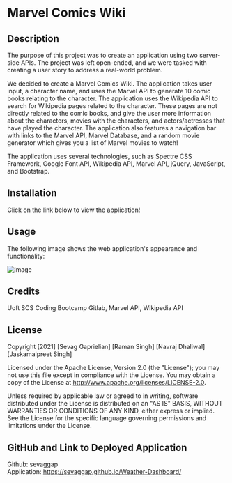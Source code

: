 # Marvel Comics Wiki

## Description
The purpose of this project was to create an application using two server-side APIs. The project was left open-ended, and we were tasked with creating a user story to address a real-world problem.

We decided to create a Marvel Comics Wiki. The application takes user input, a character name, and uses the Marvel API to generate 10 comic books relating to the character. The application uses the Wikipedia API to search for Wikipedia pages related to the character. These pages are not directly related to the comic books, and give the user more information about the characters, movies with the characters, and actors/actresses that have played the character. The application also features a navigation bar with links to the Marvel API, Marvel Database, and a random movie generator which gives you a list of Marvel movies to watch!

The application uses several technologies, such as Spectre CSS Framework, Google Font API, Wikipedia API, Marvel API, jQuery, JavaScript, and Bootstrap.

## Installation
Click on the link below to view the application!

## Usage
The following image shows the web application's appearance and functionality:

![image](https://user-images.githubusercontent.com/96890575/152481412-ff8fb3cc-cd15-45ae-810e-a100b3454282.png)

## Credits
Uoft SCS Coding Bootcamp Gitlab, Marvel API, Wikipedia API

## License
Copyright [2021] [Sevag Gaprielian] [Raman Singh] [Navraj Dhaliwal] [Jaskamalpreet Singh]

Licensed under the Apache License, Version 2.0 (the "License"); you may not use this file except in compliance with the License.
You may obtain a copy of the License at http://www.apache.org/licenses/LICENSE-2.0.

Unless required by applicable law or agreed to in writing, software
distributed under the License is distributed on an "AS IS" BASIS,
WITHOUT WARRANTIES OR CONDITIONS OF ANY KIND, either express or implied.
See the License for the specific language governing permissions and
limitations under the License.

## GitHub and Link to Deployed Application
Github: sevaggap
<br>
Application: https://sevaggap.github.io/Weather-Dashboard/